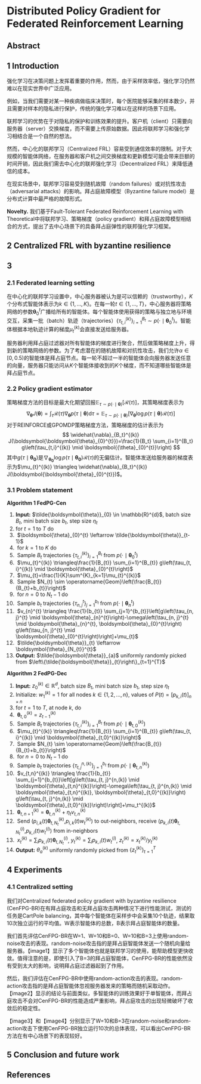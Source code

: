 # Distributed Policy Gradient for Federated Reinforcement Learning

## Abstract



## 1 Introduction

强化学习在决策问题上发挥着重要的作用，然而，由于采样效率低，强化学习仍然难以在现实世界中广泛应用。

例如，当我们需要对某一种疾病做临床决策时，每个医院能够采集的样本数少，并且需要对样本的隐私进行保护，传统的强化学习难以在这样的场景下应用。

联邦学习的优势在于对隐私的保护和训练效果的提升。客户机（client）只需要向服务器（server）交换梯度，而不需要上传原始数据。因此将联邦学习和强化学习相结合是一个自然的想法。

然而，中心化的联邦学习（Centralized FRL）容易受到通信效率的限制。对于大规模的智能体网络，在服务器和客户机之间交换梯度和更新模型可能会带来巨额的时间开销，因此我们需去中心化的联邦强化学习（Decentralized FRL）来降低通信的成本。

在现实场景中，联邦学习容易受到随机故障（random failures）或对抗性攻击（adversarial attacks）的影响。拜占庭故障模型（Byzantine failure model）是分布式计算中最严格的故障形式。

**Novelty.** 我们基于Fault-Tolerant Federated Reinforcement Learning with Theoretical中将联邦学习、策略梯度（policy gradient）和拜占庭故障模型相结合的方式，提出了去中心场景下的具备拜占庭弹性的联邦强化学习框架。



## 2 Centralized FRL with byzantine resilience



## 3



### 2.1 Federated learning setting

在中心化的联邦学习设置中，中心服务器被认为是可以信赖的（trustworthy），$K$个分布式智能体表示为$k\in\{1,\dots,K\}$。在每一轮$t\in\{1,\dots,T\}$，中心服务器将策略网络的参数$\boldsymbol{\theta}_0^t$广播给所有的智能体。每个智能体使用获得的策略与独立地与环境交互，采集一批（batch）轨迹（trajectories）$\{\tau_{t,i}^{(k)}\}_{i=1}^{B_t}\sim p(\cdot\mid\boldsymbol{\theta}_0^t)$。智能体根据本地轨迹计算的梯度$\mu_{t}^{(k)}$会直接发送给服务器。

服务器利用拜占庭过滤器对所有智能体的梯度进行聚合，然后做策略梯度上升，得到新的策略网络的参数。为了考虑潜在的随机故障和对抗性攻击，我们允许$\alpha\in[0,0.5)$的智能体是拜占庭节点。每一轮不超过一半的智能体会向服务器发送任意的向量，服务器只能访问从$K$个智能体接收到的$K$个梯度，而不知道哪些智能体是拜占庭节点。



### 2.2 Policy gradient estimator

策略梯度方法的目标是最大化期望回报$\mathbb{E}_{\tau \sim p(\cdot \mid \boldsymbol{\theta})}[\mathcal{R}(\tau)]$，其策略梯度表示为
$$
\nabla_{\boldsymbol{\theta}} J(\boldsymbol{\theta})=\int_{\tau} \mathcal{R}(\tau) \nabla_{\boldsymbol{\theta}} p(\tau \mid \boldsymbol{\theta}) \mathrm{d} \tau=\mathbb{E}_{\tau \sim p(\cdot \mid \boldsymbol{\theta})}\left[\nabla_{\boldsymbol{\theta}} \log p(\tau \mid \boldsymbol{\theta}) \mathcal{R}(\tau)\right]
$$
对于REINFORCE或GPOMDP策略梯度方法，策略梯度的估计表示为
$$
\widehat{\nabla}_{B_t}^{(k)} J(\boldsymbol{\boldsymbol{\theta}_{0}^{t}})=\frac{1}{B_t} \sum_{i=1}^{B_t} g\left(\tau_{t,i}^{(k)} \mid \boldsymbol{{\theta}_{0}^{t}}\right)
$$
其中$g\left(\tau \mid \boldsymbol{{\theta}_{0}^{}}\right)$是$\nabla_{\boldsymbol{{\theta}_{0}^{}}} \log p(\tau \mid \boldsymbol{{\theta}_{0}^{}}) \mathcal{R}(\tau)$的无偏估计。智能体发送给服务器的梯度表示为$\mu_{t}^{(k)} \triangleq \widehat{\nabla}_{B_t}^{(k)} J(\boldsymbol{\boldsymbol{\theta}_{0}^{t}})$。

### 3.1 Problem statement

**Algorithm 1 FedPG-Cen**

1. **Input:** $\tilde{\boldsymbol{\theta}}_{0} \in \mathbb{R}^{d}$, batch size $B_t$, mini batch size $b_t$, step size $\eta_t$
2. for $t=1$ to $T$ do
3. ​    $\boldsymbol{\theta}_{0}^{t} \leftarrow \tilde{\boldsymbol{\theta}}_{t-1}$
4. ​    for $k=1$ to $K$ do
5. ​        Sample $B_t$ trajectories $\left\{\tau_{t, i}^{(k)}\right\}_{i=1}^{B_{t}}$ from $p\left(\cdot \mid \boldsymbol{\theta}_{0}^{t}\right)$
6. ​        $\mu_{t}^{(k)} \triangleq\frac{1}{B_{t}} \sum_{i=1}^{B_{t}} g\left(\tau_{t, i}^{(k)} \mid \boldsymbol{\theta}_{0}^{t}\right)$
7. ​    $\mu_{t}=\frac{1}{K}\sum^{K}_{k=1}\mu_{t}^{(k)}$
8. ​    Sample $N_{t} \sim \operatorname{Geom}\left(\frac{B_{t}}{B_{t}+b_{t}}\right)$
9. ​    for $n=0$ to $N_t-1$ do
10. ​         Sample $b_t$ trajectories $\left\{\tau_{n, j}^{t}\right\}_{j=1}^{b_{t}}$ from $p\left(\cdot \mid \boldsymbol{\theta}_{n}^{t}\right)$
11. ​         $v_{n}^{t} \triangleq \frac{1}{b_{t}} \sum_{j=1}^{b_{t}}\left[g\left(\tau_{n, j}^{t} \mid \boldsymbol{\theta}_{n}^{t}\right)-\omega\left(\tau_{n, j}^{t} \mid \boldsymbol{\theta}_{n}^{t}, \boldsymbol{\theta}_{0}^{t}\right) g\left(\tau_{n, j}^{t} \mid \boldsymbol{\theta}_{0}^{t}\right)\right]+\mu_{t}$
12. ​     $\tilde{\boldsymbol{\theta}}_{t} \leftarrow \boldsymbol{\theta}_{N_{t}}^{t}$
13. **Output:** $\tilde{\boldsymbol{\theta}}_{a}$ uniformly randomly picked from $\left\{\tilde{\boldsymbol{\theta}}_{t}\right\}_{t=1}^{T}$



**Algorithm 2 FedPG-Dec**

1. **Input:** $z_{0}^{(k)} \in \mathbb{R}^{d}$, batch size $B_t$, mini batch size $b_t$, step size $\eta_t$
2. Initialize: $w_1^{(k)}=1$ for all nodes $k\in\{1,2,\dots,n\}$, values of $P(t)=[p_{k,i}(t)]_{n\times n}$
3. for $t=1$ to $T$, at node $k$, do
4. ​    $\boldsymbol{\theta}_{t,0}^{(k)}=z_{t-1}^{(k)}$
5. ​    Sample $B_t$ trajectories $\left\{\tau_{t, i}^{(k)}\right\}_{i=1}^{B_{t}}$ from $p\left(\cdot \mid \boldsymbol{\theta}_{t,0}^{(k)}\right)$
6. ​    $\mu_{t}^{(k)} \triangleq\frac{1}{B_{t}} \sum_{i=1}^{B_{t}} g\left(\tau_{t, i}^{(k)} \mid \boldsymbol{\theta}_{t,0}^{(k)}\right)$
7. ​    Sample $N_{t} \sim \operatorname{Geom}\left(\frac{B_{t}}{B_{t}+b_{t}}\right)$
8. ​    for $n=0$ to $N_t-1$ do
9. ​         Sample $b_t$ trajectories $\left\{\tau_{t, j}^{n,(k)}\right\}_{j=1}^{b_{t}}$ from $p\left(\cdot \mid \boldsymbol{\theta}_{t,n}^{(k)}\right)$
10. ​         $v_{t,n}^{(k)} \triangleq \frac{1}{b_{t}} \sum_{j=1}^{b_{t}}\left[g\left(\tau_{t, j}^{n,(k)} \mid \boldsymbol{\theta}_{t,n}^{(k)}\right)-\omega\left(\tau_{t, j}^{n,(k)} \mid \boldsymbol{\theta}_{t,n}^{(k)}, \boldsymbol{\theta}_{t,0}^{(k)}\right) g\left(\tau_{t, j}^{n,(k)} \mid \boldsymbol{\theta}_{t,0}^{(k)}\right)\right]+\mu_t^{(k)}$
11. ​         $\boldsymbol{\theta}_{t,n+1}^{(k)}=\boldsymbol{\theta}_{t,n}^{(k)}+\eta_tv_{t,n}^{(k)}$
12. ​    Send ($p_{i,k}(t)\boldsymbol{\theta}_{t,N_t}^{(k)}$,$p_{i,k}(t)w_t^{(k)}$) to out-neighbors, receive ($p_{k,i}(t)\boldsymbol{\theta}_{t,N_t}^{(i)}$,$p_{k,i}(t)w_t^{(i)}$) from in-neighbors
13. ​    $x_t^{(k)}=\sum_{i}p_{k,i}(t)\boldsymbol{\theta}_{t,N_t}^{(i)}$, $y_t^{(k)}=\sum_{i}p_{k,i}(t)w_t^{(i)}$, $z_t^{(k)}=x_t^{(k)}/y_t^{(k)}$
14. **Output:** $\theta_a^{(k)}$ uniformly randomly picked from $\{z_t^{(k)}\}^T_{t=1}$



## 4 Experiments

### 4.1 Centralized setting

我们对Centralized federated policy gradient with byzantine resilience (CenFPG-BR)在有拜占庭攻击和无拜占庭攻击两种情况下进行性能测试，测试的任务是CartPole balancing，其中每个智能体在采样步中会采集10个轨迹，结果取10次独立运行的平均值。W表示智能体的总数，B表示拜占庭智能体的数量。

我们首先评估CenFPG-BR在W=1、W=10和B=0、W=10和B=3上使用random-noise攻击的表现。random-noise攻击指的是拜占庭智能体发送一个随机向量给服务器。【image1】显示了多个智能体也就是联邦学习的使用，能帮助模型更快收敛。值得注意的是，即使引入了B=3的拜占庭智能体，CenFPG-BR的性能依然没有受到太大的影响，说明拜占庭过滤器起到了作用。

然后，我们评估在CenFPG-BR中使用random-action攻击的表现。random-action攻击指的是拜占庭智能体忽视服务器发来的策略而随机采取动作。【image2】显示的结论与前面类似，多智能体的训练效果好于单智能体，而拜占庭攻击不会对CenFPG-BR的性能造成严重影响，拜占庭攻击的出现轻微破坏了收敛后的稳定性。

【image3】和【image4】分别显示了W=10和B=3在random-noise和random-action攻击下使用CenFPG-BR独立运行10次的总体表现，可以看出CenFPG-BR方法在有中心场景下的表现较好。



## 5 Conclusion and future work



## References





